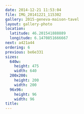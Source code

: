 ```yaml
---
date: 2014-12-21 11:53:04
file: IMG_20141221_115302
gallery: 2015-geneva-maison-tavel
layout: gallery-photo
location:
  latitude: 46.201541888889
  longitude: 6.1470851666667
next: a421a44
ordering: 6
previous: be6e331
sizes:
  640w:
    height: 475
    width: 640
  200x200:
    height: 200
    width: 200
  96x96:
    height: 96
    width: 96
title: 
---
```

